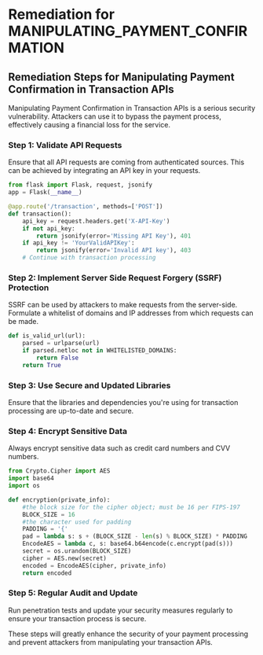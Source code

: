 # Remediation for MANIPULATING_PAYMENT_CONFIRMATION

## Remediation Steps for Manipulating Payment Confirmation in Transaction APIs

Manipulating Payment Confirmation in Transaction APIs is a serious security vulnerability. Attackers can use it to bypass the payment process, effectively causing a financial loss for the service.

### Step 1: Validate API Requests

Ensure that all API requests are coming from authenticated sources. This can be achieved by integrating an API key in your requests.

```python
from flask import Flask, request, jsonify
app = Flask(__name__)

@app.route('/transaction', methods=['POST'])
def transaction():
    api_key = request.headers.get('X-API-Key')
    if not api_key:
        return jsonify(error='Missing API Key'), 401
    if api_key != 'YourValidAPIKey':
        return jsonify(error='Invalid API key'), 403
    # Continue with transaction processing
```
### Step 2: Implement Server Side Request Forgery (SSRF) Protection

SSRF can be used by attackers to make requests from the server-side. Formulate a whitelist of domains and IP addresses from which requests can be made.

```python
def is_valid_url(url):
    parsed = urlparse(url)
    if parsed.netloc not in WHITELISTED_DOMAINS:
        return False
    return True
```

### Step 3: Use Secure and Updated Libraries

Ensure that the libraries and dependencies you're using for transaction processing are up-to-date and secure.

### Step 4: Encrypt Sensitive Data

Always encrypt sensitive data such as credit card numbers and CVV numbers. 

```python
from Crypto.Cipher import AES
import base64
import os

def encryption(private_info):
    #the block size for the cipher object; must be 16 per FIPS-197
    BLOCK_SIZE = 16
    #the character used for padding
    PADDING = '{'
    pad = lambda s: s + (BLOCK_SIZE - len(s) % BLOCK_SIZE) * PADDING
    EncodeAES = lambda c, s: base64.b64encode(c.encrypt(pad(s)))
    secret = os.urandom(BLOCK_SIZE)
    cipher = AES.new(secret)
    encoded = EncodeAES(cipher, private_info)
    return encoded
```

### Step 5: Regular Audit and Update

Run penetration tests and update your security measures regularly to ensure your transaction process is secure.

These steps will greatly enhance the security of your payment processing and prevent attackers from manipulating your transaction APIs.